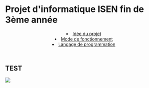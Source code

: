 <h1>Projet d'informatique ISEN fin de 3ème année</h1>

<header>

<li><a href="#TEST"> Idée du projet </a></li>
<li><a href="#TEST"> Mode de fonctionnement  </a></li>
<li><a href="#TEST"> Langage de programmation  </a></li>

</header>


<div id="TEST">
<h2>TEST</h2>
<img src='https://h3z6m7w4.rocketcdn.me/wp-content/uploads/2020/06/Scrum-process-schema-FR-small.png'>
</div>






